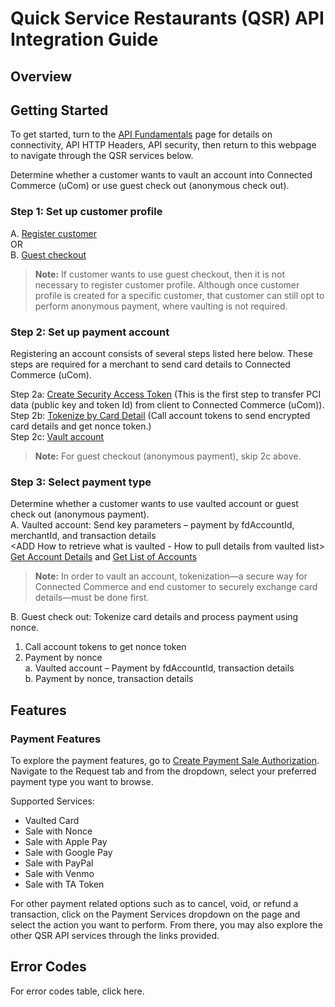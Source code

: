 # Quick Service Restaurants (QSR) API Integration Guide

## Overview

<Add Product Content on QSR HERE>

## Getting Started
To get started, turn to the [API Fundamentals](../docs/?path=/docs/documentation/Connectivity.md) page for details on connectivity, API HTTP Headers, API security, then return to this webpage to navigate through the QSR services below.

Determine whether a customer wants to vault an account into Connected Commerce (uCom) or use guest check out (anonymous check out).  

### Step 1: Set up customer profile

 A. [Register customer](../api/?type=post&path=/v1/customers)  
 OR  
 B. [Guest checkout](../docs/?path=recipes/guest_checkout.md)

>**Note:**
>If customer wants to use guest checkout, then it is not necessary to register customer profile. Although once customer profile is created for a specific customer, that customer can still opt to perform anonymous payment, where vaulting is not required.

<Add Payment using nonce >


### Step 2: Set up payment account
Registering an account consists of several steps listed here below. These steps are required for a merchant to send card details to Connected Commerce (uCom).

Step 2a: [Create Security Access Token](../api/?type=post&path=/v1/tokens) (This is the first step to transfer PCI data (public key and token Id) from client to Connected Commerce (uCom)).  
Step 2b: [Tokenize by Card Detail](../api/?type=post&path=/v1/account-tokens) (Call account tokens to send encrypted card details and get nonce token.)  
Step 2c: [Vault account](../api/?type=post&path=/v1/customers/{fdCustomerId}/accounts)  

>**Note:**
>For guest checkout (anonymous payment), skip 2c above.

### Step 3: Select payment type
Determine whether a customer wants to use vaulted account or guest check out (anonymous payment).  
A. Vaulted account: Send key parameters <ADD LINK TO VAULTED CARDS USE CASE once that page is created> –  payment by fdAccountId, merchantId, and transaction details  
<ADD How to retrieve what is vaulted - How to pull details from vaulted list>  [Get Account Details](..//api/?type=get&path=/v1/customers/{fdCustomerId}/accounts/{fdAccountId}) and [Get List of Accounts](../api/?type=get&path=/v1/customers/{fdCustomerId}/accounts)

 >**Note:**
 >In order to vault an account, tokenization—a secure way for Connected Commerce and end customer to securely exchange card details—must be done first.  

B. Guest check out: Tokenize card details and process payment using nonce.  

 1. Call account tokens to get nonce token  
 2. Payment by nonce  
  a. Vaulted account – Payment by fdAccountId, transaction details  
  b. Payment by nonce, transaction details

## Features
### Payment Features
To explore the payment features, go to [Create Payment Sale Authorization](../api/?type=post&path=/v1/payments/sales). Navigate to the Request tab and from the dropdown, select your preferred payment type you want to browse.

Supported Services:
- Vaulted Card
- Sale with Nonce
- Sale with Apple Pay
- Sale with Google Pay
- Sale with PayPal
- Sale with Venmo
- Sale with TA Token

For other payment related options such as to cancel, void, or refund a transaction, click on the Payment Services dropdown on the <Explore the QSR Services> page and select the action you want to perform. From there, you may also explore the other QSR API services through the links provided.

## Error Codes
For error codes table, click here<ADD LINK>.